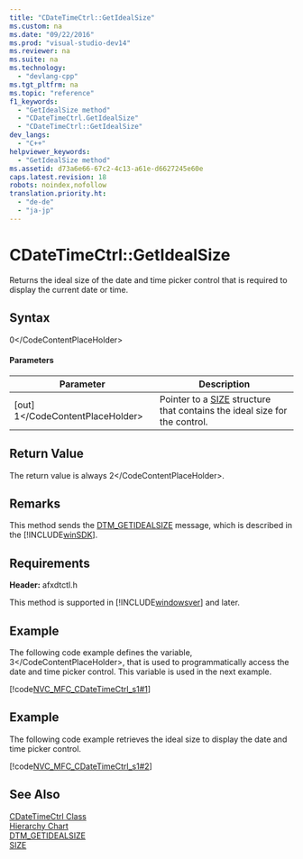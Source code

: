 ```yaml
---
title: "CDateTimeCtrl::GetIdealSize"
ms.custom: na
ms.date: "09/22/2016"
ms.prod: "visual-studio-dev14"
ms.reviewer: na
ms.suite: na
ms.technology: 
  - "devlang-cpp"
ms.tgt_pltfrm: na
ms.topic: "reference"
f1_keywords: 
  - "GetIdealSize method"
  - "CDateTimeCtrl.GetIdealSize"
  - "CDateTimeCtrl::GetIdealSize"
dev_langs: 
  - "C++"
helpviewer_keywords: 
  - "GetIdealSize method"
ms.assetid: d73a6e66-67c2-4c13-a61e-d6627245e60e
caps.latest.revision: 18
robots: noindex,nofollow
translation.priority.ht: 
  - "de-de"
  - "ja-jp"
---
```

# CDateTimeCtrl::GetIdealSize
Returns the ideal size of the date and time picker control that is required to display the current date or time.  
  
## Syntax  
  
<CodeContentPlaceHolder>0\</CodeContentPlaceHolder>  
#### Parameters  
  
|Parameter|Description|  
|---------------|-----------------|  
|[out] <CodeContentPlaceHolder>1\</CodeContentPlaceHolder>|Pointer to a [SIZE](http://msdn.microsoft.com/library/windows/desktop/dd145106) structure that contains the ideal size for the control.|  
  
## Return Value  
 The return value is always <CodeContentPlaceHolder>2\</CodeContentPlaceHolder>.  
  
## Remarks  
 This method sends the [DTM_GETIDEALSIZE](http://msdn.microsoft.com/library/windows/desktop/bb761757) message, which is described in the [!INCLUDE[winSDK](../vs140/includes/winsdk_md.md)].  
  
## Requirements  
 **Header:** afxdtctl.h  
  
 This method is supported in [!INCLUDE[windowsver](../vs140/includes/windowsver_md.md)] and later.  
  
## Example  
 The following code example defines the variable, <CodeContentPlaceHolder>3\</CodeContentPlaceHolder>, that is used to programmatically access the date and time picker control. This variable is used in the next example.  
  
 [!code[NVC_MFC_CDateTimeCtrl_s1#1](../vs140/codesnippet/CPP/cdatetimectrl--getidealsize_1.h)]  
  
## Example  
 The following code example retrieves the ideal size to display the date and time picker control.  
  
 [!code[NVC_MFC_CDateTimeCtrl_s1#2](../vs140/codesnippet/CPP/cdatetimectrl--getidealsize_2.cpp)]  
  
## See Also  
 [CDateTimeCtrl Class](../vs140/cdatetimectrl-class.md)   
 [Hierarchy Chart](../vs140/hierarchy-chart.md)   
 [DTM_GETIDEALSIZE](http://msdn.microsoft.com/library/windows/desktop/bb761757)   
 [SIZE](http://msdn.microsoft.com/library/windows/desktop/dd145106)